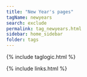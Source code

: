 ```yaml
---
title: "New Year's pages"
tagName: newyears
search: exclude
permalink: tag_newyears.html
sidebar: home_sidebar
folder: tags
---
```

{% include taglogic.html %}

{% include links.html %}
